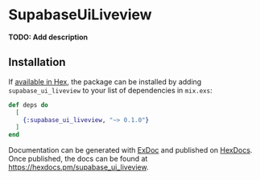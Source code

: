 # SupabaseUiLiveview

**TODO: Add description**

## Installation

If [available in Hex](https://hex.pm/docs/publish), the package can be installed
by adding `supabase_ui_liveview` to your list of dependencies in `mix.exs`:

```elixir
def deps do
  [
    {:supabase_ui_liveview, "~> 0.1.0"}
  ]
end
```

Documentation can be generated with [ExDoc](https://github.com/elixir-lang/ex_doc)
and published on [HexDocs](https://hexdocs.pm). Once published, the docs can
be found at <https://hexdocs.pm/supabase_ui_liveview>.


